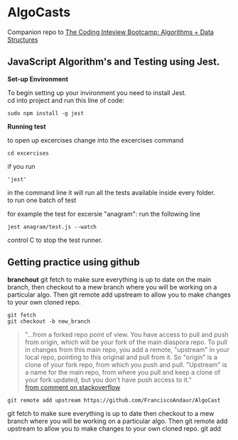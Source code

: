# AlgoCasts

Companion repo to [The Coding Inteview Bootcamp: Algorithms + Data Structures](https://www.udemy.com/course/coding-interview-bootcamp-algorithms-and-data-structure/)

## JavaScript Algorithm's and Testing using Jest.

**Set-up Environment**

To begin setting up your invironment you need to install Jest.<br>
cd into project and run this line of code:
```
sudo npm install -g jest
```

**Running test**

to open up excercises change into the excercises command<br>
```
cd excercises
```
if you run 
```
'jest'
```
in the command line it will run all the tests available inside every folder.<br>
to run one batch of test 

for example the test for excersie "anagram": run the following line
```
jest anagram/test.js --watch
```
control C to stop the test runner.



## Getting practice using github

**branchout**
git fetch to make sure everything is up to date on the main branch, then checkout to a mew branch where you will be working on a particular algo. Then git remote add upstream to allow you to make changes to your own cloned repo.

```
git fetch
git checkout -b new_branch
```
>"...from a forked repo point of view. You have access to pull and push from origin, which will be your fork of the main diaspora repo. To pull in changes from this main repo, you add a remote, "upstream" in your local repo, pointing to this original and pull from it.
>So "origin" is a clone of your fork repo, from which you push and pull. "Upstream" is a name for the main repo, from where you pull and keep a clone of your fork updated, but you don't have push access to it." <br>
[from comment on stackoverflow](https://stackoverflow.com/questions/8948803/what-does-git-remote-add-upstream-help-achieve)
```
git remote add upstream https://github.com/FranciscoAndaur/AlgoCast
```
git fetch to make sure everything is up to date then checkout to a mew branch where you will be working on a particular algo. Then git remote add upstream to allow you to make changes to your own cloned repo.
git add